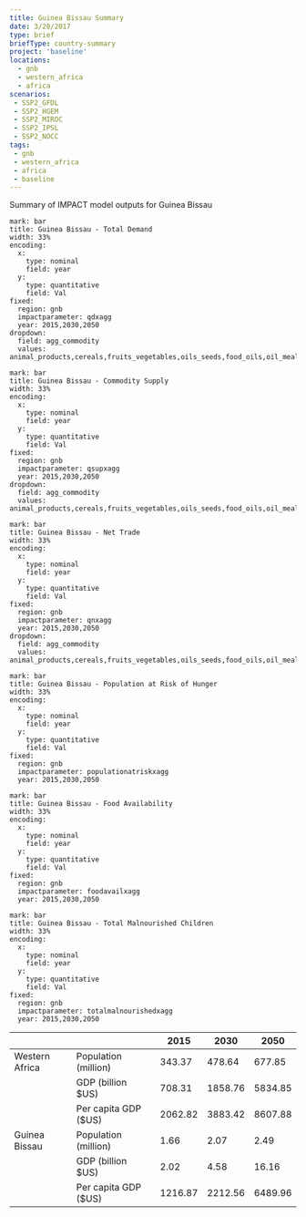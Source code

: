 ```yaml
---
title: Guinea Bissau Summary
date: 3/20/2017
type: brief
briefType: country-summary
project: 'baseline'
locations:
  - gnb
  - western_africa
  - africa
scenarios:
 - SSP2_GFDL
 - SSP2_HGEM
 - SSP2_MIROC
 - SSP2_IPSL
 - SSP2_NOCC
tags:
 - gnb
 - western_africa
 - africa
 - baseline
---
```

Summary of IMPACT model outputs for Guinea Bissau

```chart
mark: bar
title: Guinea Bissau - Total Demand
width: 33%
encoding:
  x:
    type: nominal
    field: year
  y:
    type: quantitative
    field: Val
fixed:
  region: gnb
  impactparameter: qdxagg
  year: 2015,2030,2050
dropdown:
  field: agg_commodity
  values: animal_products,cereals,fruits_vegetables,oils_seeds,food_oils,oil_meals,other,pulses,roots_tubers,sugar
```

```chart
mark: bar
title: Guinea Bissau - Commodity Supply
width: 33%
encoding:
  x:
    type: nominal
    field: year
  y:
    type: quantitative
    field: Val
fixed:
  region: gnb
  impactparameter: qsupxagg
  year: 2015,2030,2050
dropdown:
  field: agg_commodity
  values: animal_products,cereals,fruits_vegetables,oils_seeds,food_oils,oil_meals,other,pulses,roots_tubers,sugar
```

```chart
mark: bar
title: Guinea Bissau - Net Trade
width: 33%
encoding:
  x:
    type: nominal
    field: year
  y:
    type: quantitative
    field: Val
fixed:
  region: gnb
  impactparameter: qnxagg
  year: 2015,2030,2050
dropdown:
  field: agg_commodity
  values: animal_products,cereals,fruits_vegetables,oils_seeds,food_oils,oil_meals,other,pulses,roots_tubers,sugar
```

```chart
mark: bar
title: Guinea Bissau - Population at Risk of Hunger
width: 33%
encoding:
  x:
    type: nominal
    field: year
  y:
    type: quantitative
    field: Val
fixed:
  region: gnb
  impactparameter: populationatriskxagg
  year: 2015,2030,2050
```

```chart
mark: bar
title: Guinea Bissau - Food Availability
width: 33%
encoding:
  x:
    type: nominal
    field: year
  y:
    type: quantitative
    field: Val
fixed:
  region: gnb
  impactparameter: foodavailxagg
  year: 2015,2030,2050
```

```chart
mark: bar
title: Guinea Bissau - Total Malnourished Children
width: 33%
encoding:
  x:
    type: nominal
    field: year
  y:
    type: quantitative
    field: Val
fixed:
  region: gnb
  impactparameter: totalmalnourishedxagg
  year: 2015,2030,2050
```

|   |   | 2015 | 2030 | 2050 |
|---|---|---|---|---|
| Western Africa | Population (million) | 343.37 | 478.64 | 677.85 |
|  | GDP (billion $US) | 708.31 | 1858.76 | 5834.85 |
|  | Per capita GDP ($US) | 2062.82 | 3883.42 | 8607.88 |
| Guinea Bissau | Population (million) | 1.66 | 2.07 | 2.49 |
|  | GDP (billion $US) | 2.02 | 4.58 | 16.16 |
|  | Per capita GDP ($US) | 1216.87| 2212.56| 6489.96|